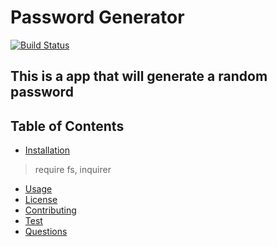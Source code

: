 # Password Generator
  [![Build Status](https://dev.azure.com/vscode/VSCode/_apis/build/status/VS%20Code?branchName=master)](https://dev.azure.com/vscode/VSCode/_build/latest?definitionId=12)
  ## This is a app that will generate a random password
  ## Table of Contents
  - [Installation](#Installation)
  > require fs, inquirer
  - [Usage](#Usage)
  - [License](#License)
  - [Contributing](#Contributing)
  - [Test](#Test)
  - [Questions](#Questions)

